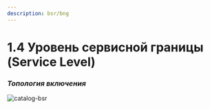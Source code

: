 ```yaml
---
description: bsr/bng
---
```


# 1.4 Уровень сервисной границы \(Service Level\)

### _Топология включения_ <a id="id-1.4&#x423;&#x440;&#x43E;&#x432;&#x435;&#x43D;&#x44C;&#x441;&#x435;&#x440;&#x432;&#x438;&#x441;&#x43D;&#x43E;&#x439;&#x433;&#x440;&#x430;&#x43D;&#x438;&#x446;&#x44B;(bsr/bng)-&#x422;&#x43E;&#x43F;&#x43E;&#x43B;&#x43E;&#x433;&#x438;&#x44F;&#x432;&#x43A;&#x43B;&#x44E;&#x447;&#x435;&#x43D;&#x438;&#x44F;"></a>

![catalog-bsr](https://kb.ertelecom.ru/download/attachments/77697326/catalog-bsr.png?version=40&modificationDate=1391772705907&api=v2)

